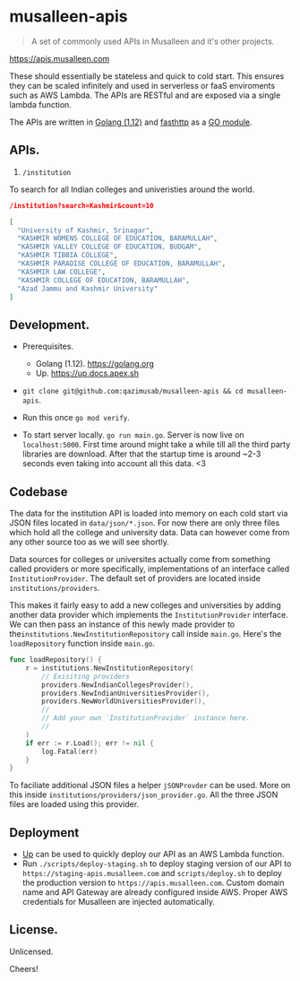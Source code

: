 # musalleen-apis

> A set of commonly used APIs in Musalleen and it's other projects. 

https://apis.musalleen.com

These should essentially be stateless and quick to cold start. This ensures they can be scaled infinitely and used in serverless or faaS enviroments such as AWS Lambda. The APIs are RESTful and are exposed via a single lambda function. 

The APIs are written in [Golang (1.12)](https://golang.org/) and [fasthttp](https://github.com/valyala/fasthttp) as a [GO module](https://blog.golang.org/using-go-modules).

## APIs.

1) `/institution` 

To search for all Indian colleges and univeristies around the world.
```json
/institution?search=Kashmir&count=10

[
  "University of Kashmir, Srinagar",
  "KASHMIR WOMENS COLLEGE OF EDUCATION, BARAMULLAH",
  "KASHMIR VALLEY COLLEGE OF EDUCATION, BUDGAM",
  "KASHMIR TIBBIA COLLEGE",
  "KASHMIR PARADISE COLLEGE OF EDUCATION, BARAMULLAH",
  "KASHMIR LAW COLLEGE",
  "KASHMIR COLLEGE OF EDUCATION, BARAMULLAH",
  "Azad Jammu and Kashmir University"
]
```

## Development.
* Prerequisites. 
    * Golang (1.12). https://golang.org
    * Up. https://up.docs.apex.sh

* `git clone git@github.com:qazimusab/musalleen-apis && cd musalleen-apis`.
* Run this once `go mod verify`.
* To start server locally. `go run main.go`. Server is now live on `localhost:5000`. First time around might take a while till all the third party libraries are download. After that the startup time is around ~2-3 seconds even taking into account all this data. <3

## Codebase
The data for the institution API is loaded into memory on each cold start via JSON files located in `data/json/*.json`. For now there are only three files which hold all the college and university data. Data can however come from any other source too as we will see shortly. 

Data sources for colleges or universites  actually come from something called providers or more specifically, implementations of an interface called `InstitutionProvider`. 
The default set of providers are located inside `institutions/providers`.

This makes it fairly easy to add a new colleges and universities by adding another data provider which implements the `InstitutionProvider` interface. We can then pass an instance of this newly made provider to the`institutions.NewInstitutionRepository` call inside `main.go`.
Here's the `loadRepository` function inside `main.go`.

```go
func loadRepository() {
	r = institutions.NewInstitutionRepository(
        // Exisiting providers
		providers.NewIndianCollegesProvider(),
		providers.NewIndianUniversitiesProvider(),
        providers.NewWorldUniversitiesProvider(),
        //
        // Add your own `InstitutionProvider` instance here.
        //
	)
	if err := r.Load(); err != nil {
		log.Fatal(err)
	}
}
```

To faciliate additional JSON files a helper `jSONProvder` can be used. More on this inside `institutions/providers/json_provider.go`. All the three JSON files are loaded using this provider. 

## Deployment
* [Up](https://up.docs.apex.sh/) can be used to quickly deploy our API as an AWS Lambda function.
* Run `./scripts/deploy-staging.sh` to deploy staging version of our API to `https://staging-apis.musalleen.com` and `scripts/deploy.sh` to deploy the production version to `https://apis.musalleen.com`. Custom domain name  and API Gateway are already configured inside AWS. Proper AWS credentials for Musalleen are injected automatically.

## License.
Unlicensed.

Cheers!
